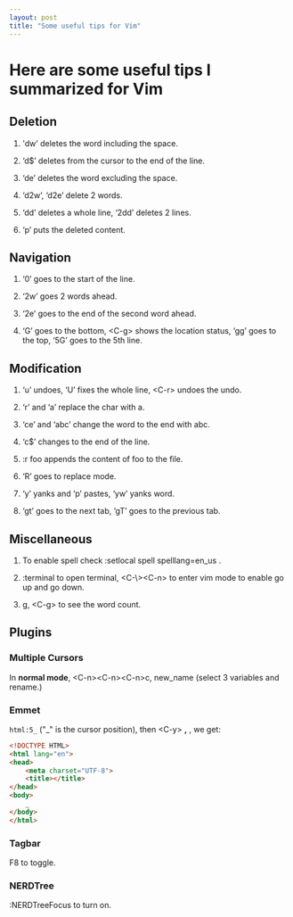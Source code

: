 ```yaml
---
layout: post
title: "Some useful tips for Vim"
---
```


# Here are some useful tips I summarized for Vim

## Deletion

1. 'dw’ deletes the word including the space.

2. ‘d$’ deletes from the cursor to the end of the line.

3. ‘de’ deletes the word excluding the space.

4. ‘d2w’, ‘d2e’ delete 2 words.

5. ‘dd’ deletes a whole line, ‘2dd’ deletes 2 lines.

6. ‘p’ puts the deleted content.

## Navigation

1. ‘0’ goes to the start of the line.

2. ‘2w’ goes 2 words ahead.

3. ‘2e’ goes to the end of the second word ahead.

4. ‘G’ goes to the bottom, \<C-g\> shows the location status, ‘gg’ goes to the top, ‘5G’ goes to the 5th line.

## Modification

1. ‘u’ undoes, ‘U’ fixes the whole line, \<C-r\> undoes the undo.

2. ‘r’ and ‘a’ replace the char with a.

3. ‘ce’ and ‘abc’ change the word to the end with abc.

4. ‘c$’ changes to the end of the line.

5. :r foo appends the content of foo to the file.

6. ‘R’ goes to replace mode.

7. ‘y’ yanks and ‘p’ pastes, ‘yw’ yanks word.

8. ‘gt’ goes to the next tab, ‘gT’ goes to the previous tab.

## Miscellaneous

1. To enable spell check :setlocal spell spelllang=en\_us .

2. :terminal to open terminal, \<C-\\\>\<C-n\> to enter vim mode to enable go up and go down.

3. g, \<C-g\> to see the word count. 

## Plugins

### Multiple Cursors

In **normal mode**, \<C-n\>\<C-n\>\<C-n\>c, new_name (select 3 variables and rename.)

### Emmet

`html:5_` ("_" is the cursor position), then \<C-y\> **,** , we get:

```html
<!DOCTYPE HTML>
<html lang="en">
<head>
	<meta charset="UTF-8">
	<title></title>
</head>
<body>
	_
</body>
</html>
```

### Tagbar

F8 to toggle.

### NERDTree

:NERDTreeFocus to turn on.


